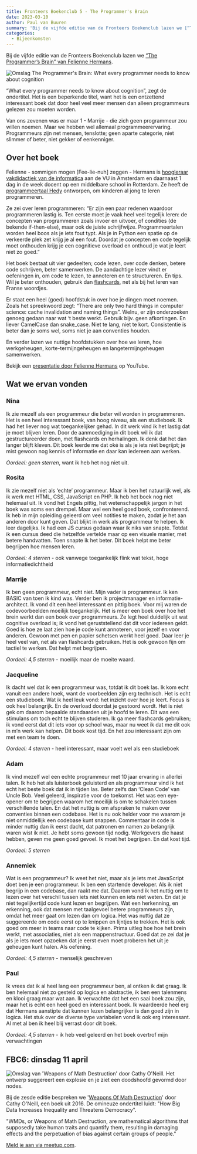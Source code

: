 ```yaml
---
title: Fronteers Boekenclub 5 - The Programmer's Brain
date: 2023-03-10
author: Paul van Buuren
summary: 'Bij de vijfde editie van de Fronteers Boekenclub lazen we [“The Programmer’s Brain” van Felienne Hermans](https://www.manning.com/books/the-programmers-brain).'
categories: 
  - Bijeenkomsten
---
```

Bij de vijfde editie van de Fronteers Boekenclub lazen we [“The Programmer’s Brain” van Felienne Hermans](https://www.manning.com/books/the-programmers-brain).

![Omslag The Programmer's Brain: What every programmer needs to know about cognition](https://fronteers.nl/_img/fbc5-the-programmers-brain-felienne-hermans-200w.png)

“What every programmer needs to know about cognition”, zegt de ondertitel. Het is een beperkende titel, want het is een ontzettend interessant boek dat door heel veel meer mensen dan alleen programmeurs gelezen zou moeten worden.

Van ons zevenen was er maar 1 - Marrije - die zich geen programmeur zou willen noemen. Maar we hebben wel allemaal programmeerervaring. Programmeurs zijn net mensen, tenslotte; geen aparte categorie, niet slimmer of beter, niet gekker of eenkenniger.

## Over het boek

Felienne - sommigen mogen [Fee-lie-nuh] zeggen - Hermans is [hoogleraar vakdidactiek van de informatica](https://vu.nl/nl/nieuws/2022/felienne-hermans-nieuwe-hoogleraar-computer-science-education) aan de VU in Amsterdam en daarnaast 1 dag in de week docent op een middelbare school in Rotterdam. Ze heeft de [programmeertaal Hedy](https://hedycode.com/) ontworpen, om kinderen al jong te leren programmeren.

Ze zei over leren programmeren: “Er zijn een paar redenen waardoor programmeren lastig is. Ten eerste moet je vaak heel veel tegelijk leren: de concepten van programmeren zoals invoer en uitvoer, of condities (de bekende if-then-else), maar ook de juiste schrijfwijze. Programmeertalen worden heel boos als je iets fout typt. Als je in Python een spatie op de verkeerde plek zet krijg je al een fout. Doordat je concepten en code tegelijk moet onthouden krijg je een cognitieve overload en onthoud je wat je leert niet zo goed.”

Het boek bestaat uit vier gedeelten; code lezen, over code denken, betere code schrijven, beter samenwerken. De aandachtige lezer vindt er oefeningen in, om code te lezen, te annoteren en te structureren. En tips. Wil je beter onthouden, gebruik dan [flashcards](https://nl.wikipedia.org/wiki/Flashkaart), net als bij het leren van Franse woordjes.

Er staat een heel (goed) hoofdstuk in over hoe je dingen moet noemen. Zoals het spreekwoord zegt: “There are only two hard things in computer science: cache invalidation and naming things”. Welnu, er zijn onderzoeken genoeg gedaan naar wat ‘t beste werkt. Gebruik bijv. geen afkortingen. En liever CamelCase dan snake_case. Niet te lang, niet te kort. Consistentie is beter dan je soms wel, soms niet je aan conventies houden.

En verder lazen we nuttige hoofdstukken over hoe we leren, hoe werkgeheugen, korte-termijngeheugen en langetermijngeheugen samenwerken.

Bekijk een [presentatie door Felienne Hermans](https://www.youtube.com/watch?v=FJn6_dCp-BM) op YouTube.

## Wat we ervan vonden

### Nina

Ik zie mezelf als een programmeur die beter wil worden in programmeren. Het is een heel interessant boek, van hoog niveau, als een studieboek. Ik had het liever nog wat toegankelijker gehad. 
In dit werk vind ik het lastig dat je moet blijven leren. Door de aanmoediging in dit boek wil ik dat gestructureerder doen, met flashcards en herhalingen. Ik denk dat het dan langer blijft kleven. Dit boek leerde me dat oké is als je iets niet begrijpt; je mist gewoon nog kennis of informatie en daar kan iedereen aan werken.

*Oordeel: geen sterren*, want ik heb het nog niet uit.

### Rosita

Ik zie mezelf niet als ‘echte’ programmeur. Maar ik ben het natuurlijk wel, als ik werk met HTML, CSS, JavaScript en PHP. Ik heb het boek nog niet helemaal uit. Ik vond het Engels pittig, het wetenschappelijk jargon in het boek was soms een drempel. Maar wel een heel goed boek, confronterend. Ik heb in mijn opleiding geleerd om veel notities te maken, zodat je het aan anderen door kunt geven. Dat blijkt in werk als programmeur te helpen.
Ik leer dagelijks. Ik had een JS cursus gedaan waar ik niks van snapte. Totdat ik een cursus deed die hetzelfde vertelde maar op een visuele manier, met betere handvatten. Toen snapte ik het beter. Dit boek helpt me beter begrijpen hoe mensen leren.

*Oordeel: 4 sterren* - ook vanwege toegankelijk flink wat tekst, hoge informatiedichtheid

### Marrije

Ik ben geen programmeur, echt niet. Mijn vader is programmeur. Ik ken BASIC van toen ik kind was. Verder ben ik projectmanager en informatie-architect. Ik vond dit een heel interessant en pittig boek. Voor mij waren de codevoorbeelden moeilijk toegankelijk. Het is meer een boek over hoe het brein werkt dan een boek over programmeurs. Ze legt heel duidelijk uit wat cognitive overload is; ik vond het geruststellend dat dit voor iedereen geldt. Goed is hoe ze laat zien hoe je code kunt annoteren, voor jezelf en voor anderen. Gewoon met pen en papier schetsen werkt heel goed. Daar leer je heel veel van, net als van flashcards gebruiken. Het is ook gewoon fijn om tactiel te werken. Dat helpt met begrijpen.

*Oordeel: 4,5 sterren* - moeilijk maar de moeite waard.

### Jacqueline

Ik dacht wel dat ik een programmeur was, totdat ik dit boek las. Ik kom echt vanuit een andere hoek, want de voorbeelden zijn erg technisch. Het is echt een studieboek. Wat ik heel leuk vond: het inzicht over hoe je leert. Focus is ook heel belangrijk. En de overload doordat je gestoord wordt. Het is niet gek om daarom bepaalde standaarden uit je hoofd te leren. Dit was een stimulans om toch echt te blijven studeren. Ik ga meer flashcards gebruiken; ik vond eerst dat dit iets voor op school was, maar nu weet ik dat me dit ook in m’n werk kan helpen. Dit boek kost tijd. En het zou interessant zijn om met een team te doen.

*Oordeel: 4 sterren* - heel interessant, maar voelt wel als een studieboek

### Adam

Ik vind mezelf wel een echte programmeur met 10 jaar ervaring in allerlei talen. Ik heb het als luisterboek geluisterd en als programmeur vind ik het echt het beste boek dat ik in tijden las. Beter zelfs dan ‘Clean Code’ van Uncle Bob. Veel geleerd, inspiratie voor de toekomst. Het was een eye-opener om te begrijpen waarom het moeilijk is om te schakelen tussen verschillende talen. En dat het nuttig is om afspraken te maken over conventies binnen een codebase. Het is nu ook helder voor me waarom je niet onmiddellijk een codebase kunt snappen. Commentaar in code is minder nuttig dan ik eerst dacht, dat patronen en namen zo belangrijk waren wist ik niet. Je hebt soms gewoon tijd nodig. Werkgevers die haast hebben, geven me geen goed gevoel. Ik moet het begrijpen. En dat kost tijd.

*Oordeel: 5 sterren*

### Annemiek

Wat is een programmeur? Ik weet het niet, maar als je iets met JavaScript doet ben je een programmeur. Ik ben een startende developer. Als ik niet begrijp in een codebase, dan raakt me dat. Daarom vond ik het nuttig om te lezen over het verschil tussen iets niet kunnen en iets niet weten. En dat je niet tegelijkertijd code kunt lezen en begrijpen. Wat een herkenning, en erkenning, ook dat mensen met taalgevoel betere programmeurs zijn, omdat het meer gaat om lezen dan om logica. Het was nuttig dat ze suggereerde om code eerst op te knippen en lijntjes te trekken. Het is ook goed om meer in teams naar code te kijken. 
Prima uitleg hoe hoe het brein werkt, met associaties, niet als een mappenstructuur.
Goed dat ze zei dat je als je iets moet opzoeken dat je eerst even moet proberen het uit je geheugen kunt halen. Als oefening.

*Oordeel: 4,5 sterren* - menselijk geschreven

### Paul

Ik vrees dat ik al heel lang een programmeur ben, al ontken ik dat graag. Ik ben helemaal niet zo gesteld op logica en abstractie, ik ben een talenmens en klooi graag maar wat aan. Ik verwachtte dat het een saai boek zou zijn, maar het is echt een heel goed en interessant boek. Ik waardeerde heel erg dat Hermans aanstipte dat kunnen lezen belangrijker is dan goed zijn in logica. Het stuk over de diverse type variabelen vond ik ook erg interessant. Al met al ben ik heel blij verrast door dit boek.

*Oordeel: 4,5 sterren* - ik heb veel geleerd en het boek overtrof mijn verwachtingen

## FBC6: dinsdag 11 april

![Omslag van 'Weapons of Math Destruction' door Cathy O'Neill. Het ontwerp suggereert een explosie en je ziet een doodshoofd gevormd door nodes.](https://fronteers.nl/_img/fbc6-cathy-oneill-weapons-of-math-descruction-200w.png)

Bij de zesde editie bespreken we '[Weapons Of Math Destruction](https://en.wikipedia.org/wiki/Weapons_of_Math_Destruction)' door Cathy O'Neill, een boek uit 2016. De omineuze ondertitel luidt: "How Big Data Increases Inequality and Threatens Democracy".

"WMDs, or Weapons of Math Destruction, are mathematical algorithms that supposedly take human traits and quantify them, resulting in damaging effects and the perpetuation of bias against certain groups of people."

[Meld je aan via meetup.com](https://www.meetup.com/fronteers-nl/events/292029379/).
